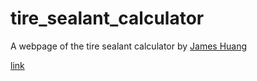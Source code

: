 # tire_sealant_calculator

A webpage of the tire sealant calculator by [James Huang](https://nminus1bikes.substack.com/p/quit-guessing-how-much-tubeless-sealant)

[link](https://sourslaw.github.io/tire_sealant_calculator/)